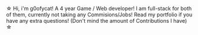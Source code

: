 ☆ Hi, i'm g0ofycat! A 4 year Game / Web developer! I am full-stack for both of them, currently not taking any Commisions/Jobs! Read my portfolio if you have any extra questions! (Don't mind the amount of Contributions I have) ☆ 
